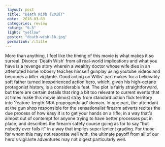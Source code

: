 ```yaml
---
 layout: post
 title: "Death Wish (2018)"
 date:  2018-03-03
 categories: review
 rating: "6.5"
 light: "yellow"
 poster: "death-wish-18.jpg"
 permalink: /:title
---
```



More than anything, I feel like the timing of this movie is what makes it so surreal. Divorce 'Death Wish' from all real-world implications and what you have is a revenge story wherein a wealthy doctor whose wife dies in an attempted home robbery teaches himself gunplay using youtube videos and becomes a killer vigilante. Good acting on Willis' part makes for a believably soft father turned inexperienced action hero, which, given his high-octane protagonist history, is a considerable feat. The plot is fairly straightforward, but there are certain details that ring a bit too relevant to current events that at times make this movie almost stray from standard action flick territory into 'feature-length NRA propoganda ad' domain. In one part, the attendant at the gun shop responsible for the sensationalist firearm adverts recites the due process of how easy it is to get your hands on a rifle, in a way that's almost out of contempt for anyone trying to have better processes put in place, and describes the firearm safety course going as far to say "but nobody ever fails it" in a way that implies super lenient grading. For those for whom this may not resonate well with, the ultimate payoff from all of our hero's vigilante adventures may not digest particularly well. 